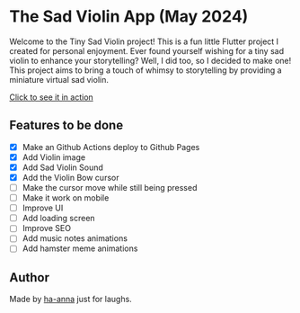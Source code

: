 # The Sad Violin App (May 2024)

Welcome to the Tiny Sad Violin project! This is a fun little Flutter project I
created for personal enjoyment. Ever found yourself wishing for a tiny sad
violin to enhance your storytelling? Well, I did too, so I decided to make one!
This project aims to bring a touch of whimsy to storytelling by providing a
miniature virtual sad violin.

[Click to see it in action](https://ha-anna.github.io/sad_violin_app/)

## Features to be done

- [x] Make an Github Actions deploy to Github Pages
- [x] Add Violin image
- [x] Add Sad Violin Sound
- [x] Add the Violin Bow cursor
- [ ] Make the cursor move while still being pressed
- [ ] Make it work on mobile
- [ ] Improve UI
- [ ] Add loading screen
- [ ] Improve SEO
- [ ] Add music notes animations
- [ ] Add hamster meme animations

## Author

Made by [ha-anna](https://github.com/ha-anna) just for laughs.
